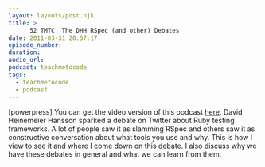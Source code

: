 ```yaml
---
layout: layouts/post.njk
title: >
      52 TMTC  The DHH RSpec (and other) Debates
date: 2011-03-31 20:57:17
episode_number: 
duration: 
audio_url: 
podcast: teachmetocode
tags: 
  - teachmetocode
  - podcast
---
```


[powerpress] You can get the video version of this podcast [here](http://www.youtube.com/watch?v=xJwsyr2Webc&feature=youtube_gdata_player). David Heinemeier Hansson sparked a debate on Twitter about Ruby testing frameworks. A lot of people saw it as slamming RSpec and others saw it as constructive conversation about what tools you use and why. This is how I view to see it and where I come down on this debate. I also discuss why we have these debates in general and what we can learn from them.


